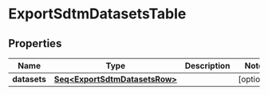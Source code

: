 

# ExportSdtmDatasetsTable


## Properties

Name | Type | Description | Notes
------------ | ------------- | ------------- | -------------
**datasets** | [**Seq&lt;ExportSdtmDatasetsRow&gt;**](ExportSdtmDatasetsRow.md) |  |  [optional]



